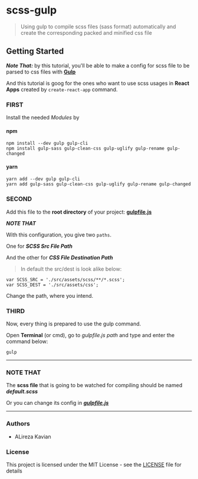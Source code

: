 # scss-gulp
> Using gulp to compile scss files (sass format) automatically and create the corresponding packed and minified css file

## Getting Started

***Note That:*** by this tutorial, you'll be able to make a config for scss file to be parsed to css files with **[Gulp](https://gulpjs.com/)**  

And this tutorial is goog for the ones who want to use scss usages in **React Apps** created by `create-react-app` command.

### FIRST
Install the needed *Modules* by

#### npm
```
npm install --dev gulp gulp-cli
npm install gulp-sass gulp-clean-css gulp-uglify gulp-rename gulp-changed
```

#### yarn
```
yarn add --dev gulp gulp-cli
yarn add gulp-sass gulp-clean-css gulp-uglify gulp-rename gulp-changed
```

### SECOND
Add this file to the **root directory** of your project: **[gulpfile.js](./gulpfile.js)**

***NOTE THAT***

With this configuration, you give two `paths`.

One for ***SCSS Src File Path***

And the other for ***CSS File Destination Path***

> In default the src/dest is look alike below:
```
var SCSS_SRC = './src/assets/scss/**/*.scss';
var SCSS_DEST = './src/assets/css';
```

Change the path, where you intend.

### THIRD
Now, every thing is prepared to use the gulp command.

Open **Terminal** (or cmd), go to *gulpfile.js path* and type and enter the command below:
```
gulp
```

<hr />

### NOTE THAT
The **scss file** that is going to be watched for compiling should be named ***default.scss***

Or you can change its config in ***[gulpfile.js](./gulpfile.js)***

<hr />


### Authors
- ALireza Kavian

### License
This project is licensed under the MIT License - see the [LICENSE](./LICENSE) file for details
